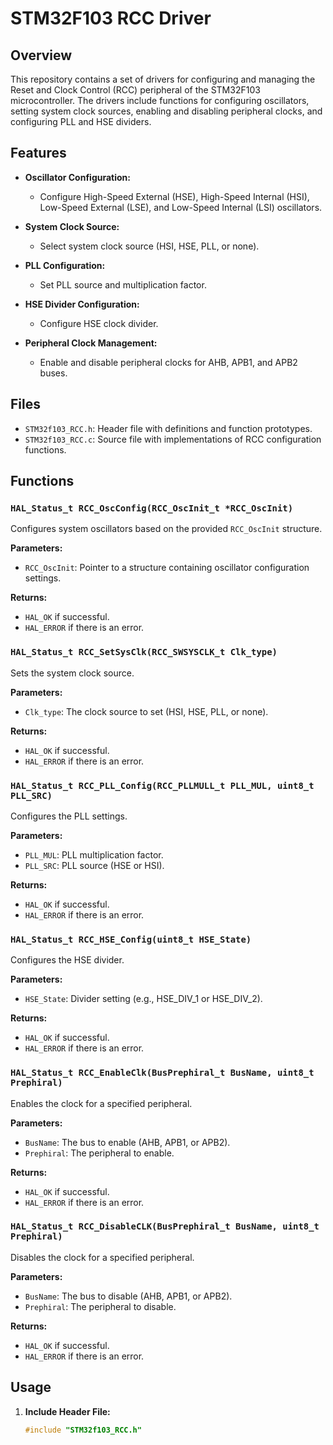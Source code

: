# STM32F103 RCC Driver

## Overview

This repository contains a set of drivers for configuring and managing the Reset and Clock Control (RCC) peripheral of the STM32F103 microcontroller. The drivers include functions for configuring oscillators, setting system clock sources, enabling and disabling peripheral clocks, and configuring PLL and HSE dividers.

## Features

- **Oscillator Configuration:**
  - Configure High-Speed External (HSE), High-Speed Internal (HSI), Low-Speed External (LSE), and Low-Speed Internal (LSI) oscillators.
  
- **System Clock Source:**
  - Select system clock source (HSI, HSE, PLL, or none).

- **PLL Configuration:**
  - Set PLL source and multiplication factor.

- **HSE Divider Configuration:**
  - Configure HSE clock divider.

- **Peripheral Clock Management:**
  - Enable and disable peripheral clocks for AHB, APB1, and APB2 buses.

## Files

- `STM32f103_RCC.h`: Header file with definitions and function prototypes.
- `STM32f103_RCC.c`: Source file with implementations of RCC configuration functions.

## Functions

### `HAL_Status_t RCC_OscConfig(RCC_OscInit_t *RCC_OscInit)`

Configures system oscillators based on the provided `RCC_OscInit` structure. 

**Parameters:**
- `RCC_OscInit`: Pointer to a structure containing oscillator configuration settings.

**Returns:**
- `HAL_OK` if successful.
- `HAL_ERROR` if there is an error.

### `HAL_Status_t RCC_SetSysClk(RCC_SWSYSCLK_t Clk_type)`

Sets the system clock source.

**Parameters:**
- `Clk_type`: The clock source to set (HSI, HSE, PLL, or none).

**Returns:**
- `HAL_OK` if successful.
- `HAL_ERROR` if there is an error.

### `HAL_Status_t RCC_PLL_Config(RCC_PLLMULL_t PLL_MUL, uint8_t PLL_SRC)`

Configures the PLL settings.

**Parameters:**
- `PLL_MUL`: PLL multiplication factor.
- `PLL_SRC`: PLL source (HSE or HSI).

**Returns:**
- `HAL_OK` if successful.
- `HAL_ERROR` if there is an error.

### `HAL_Status_t RCC_HSE_Config(uint8_t HSE_State)`

Configures the HSE divider.

**Parameters:**
- `HSE_State`: Divider setting (e.g., HSE_DIV_1 or HSE_DIV_2).

**Returns:**
- `HAL_OK` if successful.
- `HAL_ERROR` if there is an error.

### `HAL_Status_t RCC_EnableClk(BusPrephiral_t BusName, uint8_t Prephiral)`

Enables the clock for a specified peripheral.

**Parameters:**
- `BusName`: The bus to enable (AHB, APB1, or APB2).
- `Prephiral`: The peripheral to enable.

**Returns:**
- `HAL_OK` if successful.
- `HAL_ERROR` if there is an error.

### `HAL_Status_t RCC_DisableCLK(BusPrephiral_t BusName, uint8_t Prephiral)`

Disables the clock for a specified peripheral.

**Parameters:**
- `BusName`: The bus to disable (AHB, APB1, or APB2).
- `Prephiral`: The peripheral to disable.

**Returns:**
- `HAL_OK` if successful.
- `HAL_ERROR` if there is an error.

## Usage

1. **Include Header File:**
   ```c
   #include "STM32f103_RCC.h"

